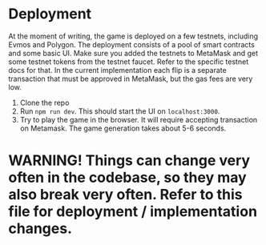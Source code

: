 # Deployment

At the moment of writing, the game is deployed on a few testnets, including Evmos and Polygon. The deployment consists of a pool of smart contracts and some basic UI. Make sure you added the testnets to MetaMask and get some testnet tokens from the testnet faucet. Refer to the specific testnet docs for that. In the current implementation each flip is a separate transaction that must be approved in MetaMask, but the gas fees are very low.

1. Clone the repo
2. Run `npm run dev`. This should start the UI on `localhost:3000`.
3. Try to play the game in the browser. It will require accepting transaction on Metamask. The game generation takes about 5-6 seconds.

# WARNING! Things can change very often in the codebase, so they may also break very often. Refer to this file for deployment / implementation changes.
